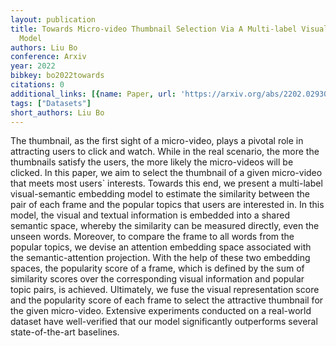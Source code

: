 ```yaml
---
layout: publication
title: Towards Micro-video Thumbnail Selection Via A Multi-label Visual-semantic Embedding
  Model
authors: Liu Bo
conference: Arxiv
year: 2022
bibkey: bo2022towards
citations: 0
additional_links: [{name: Paper, url: 'https://arxiv.org/abs/2202.02930'}]
tags: ["Datasets"]
short_authors: Liu Bo
---
```

The thumbnail, as the first sight of a micro-video, plays a pivotal role in
attracting users to click and watch. While in the real scenario, the more the
thumbnails satisfy the users, the more likely the micro-videos will be clicked.
In this paper, we aim to select the thumbnail of a given micro-video that meets
most users` interests. Towards this end, we present a multi-label
visual-semantic embedding model to estimate the similarity between the pair of
each frame and the popular topics that users are interested in. In this model,
the visual and textual information is embedded into a shared semantic space,
whereby the similarity can be measured directly, even the unseen words.
Moreover, to compare the frame to all words from the popular topics, we devise
an attention embedding space associated with the semantic-attention projection.
With the help of these two embedding spaces, the popularity score of a frame,
which is defined by the sum of similarity scores over the corresponding visual
information and popular topic pairs, is achieved. Ultimately, we fuse the
visual representation score and the popularity score of each frame to select
the attractive thumbnail for the given micro-video. Extensive experiments
conducted on a real-world dataset have well-verified that our model
significantly outperforms several state-of-the-art baselines.